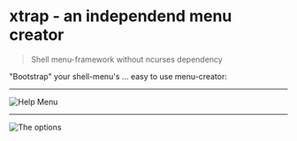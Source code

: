 # xtrap - an independend menu creator

> Shell menu-framework without ncurses dependency   

"Bootstrap" your shell-menu's ... easy to use menu-creator:
****************************

![Help Menu](https://xgit.ddns.net/ergotamin/xtrap/raw/master/screenshot2.jpg)

****************************

![The options](https://xgit.ddns.net/ergotamin/xtrap/raw/master/screenshot.jpg)
